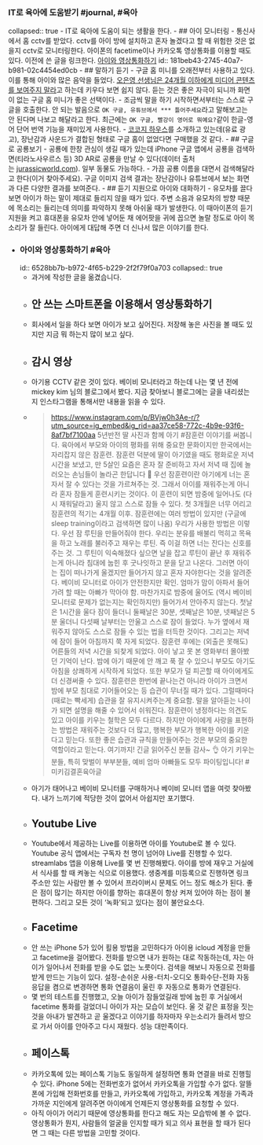 ### IT로 육아에 도움받기 #journal, #육아
collapsed:: true
	- IT로 육아에 도움이 되는 생활을 한다.
	- ## 아이 모니터링
	- 통신사에서 홈 cctv를 받았다. cctv를 아이 방에 설치하고 혼자 놀겠다고 할 때 위험한 것은 없을지 cctv로 모니터링한다. 아이폰의 facetime이나 카카오톡 영상통화를 이용할 때도 있다. 이전에 쓴 글을 링크한다. [아이와 영상통화하기](((6528bb7b-b972-4f65-b229-2f2f79f0a703)))
	  id:: 181beb43-2745-40a7-b981-02c4454ed0cb
	- ## 말하기 듣기
	- 구글 홈 미니를 오래전부터 사용하고 있다. 이를 통해 아이와 많은 음악을 들었다. [오은영 선생님은 24개월 이하에게 미디어 콘텐츠를 보여주지 말라](https://youtu.be/AOA98i6F6v8)고 하는데 키우다 보면 쉽지 않다. 듣는 것은 좋은 자극이 되니까 화면이 없는 구글 홈 미니가 좋은 선택이다.
	- 조금씩 말을 하기 시작하면서부터는 스스로 구글을 호출한다. 안 되는 발음으로 `OK 구글, 유튜브에서 *** 틀어주세요`라고 말해보고는 안 된다며 나보고 해달라고 한다. 최근에는 `OK 구글, 빨강이 영어로 뭐예요?`같이 한글-영어 단어 번역 기능을 재미있게 사용한다.
	- [코코지 하우스](https://link.coupang.com/a/jRkkP)를 소개하고 있는데(유료 광고), 장난감과 사운드가 결합된 형태로 구글 홈이 없었다면 구매했을 것 같다.
	- ## 구글로 공룡보기
	- 공룡에 한창 관심이 생길 때가 있는데 iPhone 구글 앱에서 공룡을 검색하면(티라노사우르스 등) 3D AR로 공룡을 만날 수 있다(데이터 출처는 [jurassicworld.com](https://jurassicworld.com/)). 일부 동물도 가능하다.
	- 가끔 공룡 이름을 대면서 검색해달라고 한다(이거 찾아주세요). 구글 이미지 검색 결과는 장난감이나 유튜브에서 보는 화면과 다른 다양한 결과를 보여준다.
	- ## 듣기 지원으로 아이와 대화하기
	- 유모차를 끌다 보면 아이가 하는 말이 제대로 들리지 않을 때가 있다. 주변 소음과 유모차의 방향 때문에 목소리는 들리는데 의미를 파악하지 못해 아쉬울 때가 발생한다. 이 때아이폰의 듣기 지원을 켜고 휴대폰을 유모차 안에 넣어둔 채 에어팟을 귀에 꼽으면 놀랄 정도로 아이 목소리가 잘 들린다. 아이에게 대답해 주면 더 신나서 많은 이야기를 한다.
- ### 아이와 영상통화하기 #육아
  id:: 6528bb7b-b972-4f65-b229-2f2f79f0a703
  collapsed:: true
	- 과거에 작성한 글을 옮겼습니다.
	- ## 안 쓰는 스마트폰을 이용해서 영상통화하기
	- 회사에서 일을 하다 보면 아이가 보고 싶어진다. 저장해 놓은 사진을 볼 때도 있지만 지금 뭐 하는지 많이 보고 싶다.
	- ## 감시 영상
	- 아기용 CCTV 같은 것이 있다. 베이비 모니터라고 하는데 나는 몇 년 전에 mickey kim 님의 블로그에서 봤다. 지금 찾아보니 블로그에는 글을 내리셨는지 인스타그램을 통해서만 내용을 읽을 수 있다.
	- > https://www.instagram.com/p/BVjw0h3Ae-r/?utm_source=ig_embed&ig_rid=aa37ce58-772c-4b9e-93f6-8af7bf7100aa
	  5년반전 딸 사진과 함께 아기 #잠훈련 이야기를 써봅니다. 육아에서 부모와 아이의 평화를 위해 중요한 문화이지만 한국에서는 자리잡지 않은 잠훈련. 잠훈련 덕분에 딸이 아기였을 때도 평화로운 저녁시간을 보냈고, 만 5살인 요즘은 혼자 잘 준비하고 자서 저녁 때 집에 놀러오는 손님들이 놀라곤 한답니다 🌛
	  우선 잠훈련이란 아기에게 너는 혼자서 잘 수 있다는 것을 가르쳐주는 것. 그래서 아이를 재워주는게 아니라 혼자 잠들게 훈련시키는 것이다. 이 훈련이 되면 밤중에 일어나도 (다시 재워달라고) 울지 않고 스스로 잠들 수 있다.
	  첫 3개월은 너무 어리고 잠훈련의 적기는 4개월 이후. 잠훈련에는 여러 방법이 있지만 (구글에 sleep training이라고 검색하면 많이 나옴) 우리가 사용한 방법은 이렇다. 우선 잠 루틴을 만들어줘야 한다. 우리는 분유를 배불리 먹히고 목욕을 하고 노래를 불러주고 재우는 루틴. 즉 이걸 하면 너는 잔다는 신호를 주는 것.
	  그 루틴이 익숙해졌다 싶으면 날을 잡고 루틴이 끝난 후 재워주는게 아니라 침대에 눕힌 후 굿나잇하고 문을 닫고 나온다. 그러면 아이는 집이 떠나가게 울겠지만 들어가지 않고 혼자 자야한다는 것을 알려준다. 베이비 모니터로 아이가 안전한지만 확인. 엄마가 맘이 아파서 들어가려 할 때는 아빠가 막아야 함. 마찬가지로 밤중에 울어도 (역시 베이비 모니터로 문제가 없는지는 확인하지만) 들어가서 안아주지 않는다.
	  첫날은 1시간을 울다 잠이 들더니 둘째날은 30분, 셋째날은 10분, 넷째날은 5분 울더니 다섯째 날부터는 안울고 스스로 잠이 들었다. 누가 옆에서 재워주지 않아도 스스로 잠들 수 있는 법을 터득한 것이다. 그리고는 저녁에 잠이 들어 아침까지 쭉 자게 되었다.
	  잠훈련 후에는 (외출은 못해도) 어른들의 저녁 시간을 되찾게 되었다. 아이 낳고 못 본 영화부터 몰아봤던 기억이 난다. 밤에 아기 때문에 안 깨고 푹 잘 수 있으니 부모도 아기도 아침을 상쾌하게 시작하게 되었다. 또한 부모가 덜 피곤할 때 아이에게도 더 신경써줄 수 있다.
	  잠훈련은 한번에 끝나는건 아니라 아이가 크면서 밤에 부모 침대로 기어들어오는 등 습관이 무너질 때가 있다. 그럴때마다 (때로는 빡세게) 습관을 잘 유지시켜주는게 중요함. 말을 알아듣는 나이가 되면 설명을 해줄 수 있어서 쉬워진다.
	  잠훈련이 냉정하다는 의견도 있고 아이를 키우는 철학은 모두 다르다. 하지만 아이에게 사랑을 표현하는 방법은 재워주는 것보다 더 많고, 행복한 부모가 행복한 아이를 키운다고 믿는다. 또한 좋은 습관과 규칙을 만들어주는 것은 부모의 중요한 역할이라고 믿는다.
	  여기까지! 긴글 읽어주신 분들 감사~ 👌 아기 키우는 분들, 특히 맞벌이 부부분들, 예비 엄마 아빠들도 모두 파이팅입니다!
	  #미키김결혼육아글
	- 아기가 태어나고 베이비 모니터를 구매하거나 베이비 모니터 앱을 여럿 찾아봤다. 내가 느끼기에 적당한 것이 없어서 아쉽지만 포기했다.
	- ## Youtube Live
	- Youtube에서 제공하는 Live를 이용하면 아이를 Youtube로 볼 수 있다. Youtube 공식 앱에서는 구독자 천 명이 넘어야 Live를 진행할 수 있다. streamlabs 앱을 이용해 Live를 몇 번 진행해봤다. 아이를 방에 재우고 거실에서 식사를 할 때 켜놓는 식으로 이용했다. 생중계를 미등록으로 진행하면 링크 주소만 있는 사람만 볼 수 있어서 프라이버시 문제도 어느 정도 해소가 된다. 좋은 점이 많기는 하지만 아이를 향하는 휴대폰이 항상 켜져 있어야 하는 점이 불편하다. 그리고 모든 것이 ‘녹화’되고 있다는 점이 불안요소다.
	- ## Facetime
	- 안 쓰는 iPhone 5가 있어 횔용 방법을 고민하다가 아이용 icloud 계정을 만들고 facetime을 걸어봤다. 전화를 받으면 내가 원하는 대로 작동하는데, 자는 아이가 일어나서 전화를 받을 수도 없는 노릇이다. 검색을 해보니 자동으로 전화를 받게 만드는 기능이 있다. 설정-손쉬운 사용-터치-오디오 통화수단-전화 자동 응답을 켬으로 변경하면 통화 연결음이 울린 후 자동으로 통화가 연결된다.
	- 몇 번의 테스트를 진행했고, 오늘 아이가 잠들었길래 방에 눕힌 후 거실에서 facetime 통화를 걸었더니 아이가 자는 모습이 보인다. 울 것 같은 표정을 짓는 것을 아내가 발견하고 곧 울겠다고 이야기를 하자마자 우는소리가 들려서 방으로 가서 아이를 안아주고 다시 재웠다. 성능 대만족이다.
	- ## 페이스톡
	- 카카오톡에 있는 페이스톡 기능도 동일하게 설정하면 통화 연결을 바로 진행힐 수 있다. iPhone 5에는 전화번호가 없어서 카카오톡을 가입할 수가 없다. 알뜰폰에 가입해 전화번호를 만들고, 카카오톡에 가입하고, 카카오톡 계정을 가족과 가까운 지인에게 알려주면 아이에게 언제든지 영상통화를 요청할 수 있다.
	- 아직 아이가 어리기 때문에 영상통화를 한다고 해도 자는 모습밖에 볼 수 없다. 영상통화가 뭔지, 사람들의 얼굴을 인지할 때가 되고 의사 표현을 할 때가 된다면 그 때는 다른 방법을 고민할 것이다.